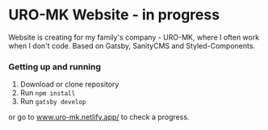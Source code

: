 # URO-MK Website - in progress

Website is creating for my family's company - URO-MK, where I often work when I don't code. Based on Gatsby, SanityCMS and Styled-Components.

### Getting up and running

1. Download or clone repository
2. Run `npm install`
3. Run `gatsby develop`

or go to <a href="https://uro-mk.netlify.app/">www.uro-mk.netlify.app/</a> to check a progress.

